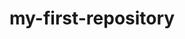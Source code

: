 # my-first-repository


<html>
  <head>
    <body>
      <title>hi</title>
       </body>
      </head>
  </html>


